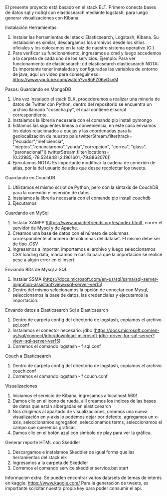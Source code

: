 El presente proyecto está basado en el stack ELT. 
Primero conecta bases de datos sql y noSql con elasticsearch mediante logstash, para luego generar visualizaciones con Kibana. 

Instalación Herramientas:
1. Instalar las herramientas del stack: Elasticsearch, Logstash, Kibana. Su instalación es similar, descargamos los archivos desde los sitios oficiales y los colocamos en la raíz de nuestro sistema operativo (C:\)
2. Para verificar su funcionamiento, ingresamos a cmd y luego accedemos a la carpeta de cada uno de los servicios. Ejemplo:
Para ver funcionamiento de elasticsearch: 
cd elasticsearch
elasticsearch
NOTA: Es importante tener instaladas y configuradas las variables de entorno de java, aquí un video para conseguir eso: 
https://www.youtube.com/watch?v=8oFZ06yGsnM

Pasos:
Guardando en MongoDB
1. Una vez instalado el stack ELK, procederemos a realizar una mineria de datos de Twitter con Python, dentro del repositorio se encuentra un archivo llamado "cosecha.py", el cual contiene el script correspondiente.
2. Instalamos la librería necesaria con el comando pip install pymongo
3. Editamos las siguientes lineas a conveniencia, en este caso enviamos los datos relacionados a quejas y las coordenadas para la geolocalización de nuestro país
twitterStream.filter(track=["ecuador","ineficiencia", "ineptos","renunciaromo","yunda","corrupcion", "correa", "glass", "paronacional"])
twitterStream.filter(locations=[0.22985,-78.5249481,2.1961601,-79.8862076])
4. Ejecutamos
NOTA: Es importante modificar la cadena de conexión de atlas, por la del usuario de atlas que desee recolectar los tweets.

Guardando en CouchDB
1. Utilizamos el mismo script de Python, pero con la sintaxis de CouchDB para la conexión e inserción de datos. 
2. Instalamos la libreria necesaria con el comando pip install couchdb
3. Ejecutamos

Guardando en MySql 
1. Instalar XAMPP (https://www.apachefriends.org/es/index.html), correr el servidor de Mysql y de Apache.
2. Creamos una base de datos con el número de columnas correspondiente al número de columnas del dataset. El mismo debe ser de tipo .CSV
3. Ingresamos a importar, importamos el archivo y luego  seleccionamos CSV loading data, marcamos la casilla para que la importación se realice pese a algún error en el insert. 

Enviando BDs de Mysql a SQL 
1. Instalar SSMA (https://docs.microsoft.com/en-us/sql/ssma/sql-server-migration-assistant?view=sql-server-ver15)
2. Dentro del mismo selecionamos la opción de conectar con Mysql, seleccionamos la base de datos, las credenciales y ejecutamos la importación. 

Envando datos a Elasticsearch
Sql a Elasticsearch
1. Dentro de carpeta config del directorio de logstash, copiamos el archivo sql.conf
2. Instalamos el conector necesario: jdbc (https://docs.microsoft.com/en-us/sql/connect/jdbc/download-microsoft-jdbc-driver-for-sql-server?view=sql-server-ver15)
3. Corremos el comando logstash - f sql.conf

Couch a Elasticsearch
1. Dentro de carpeta config del directorio de logstash, copiamos el archivo couch.conf
2. Corremos el comando logstash - f couch.conf

Visualizaciones
1. Iniciamos el servicio de Kibana, ingresamos a localhost:5601 
2. Damos clic en el icono de rueda, allí creamos los índices de las bases de datos que están albergadas en elasticsearch
3. Nos dirigimos al apartado de visualizaciones, creamos una nueva visualización en y-axis lo podemos dejar por defecto, agregamos un x-axis, seleccionamos agregation, seleccionamos terms, seleccionamos el campo que queremos graficar. 
4. Damos clic en el botón azul con simbolo de play para ver la gráfica. 

Generar reporte HTML con Skeddler
1. Descargamos e instalamos Skeddler de igual forma que las herramientas del stack elk
2. Ingresamos a la carpeta de Skeddler
3. Corremos el comando service skeddler service.bat start 

Información extra.
Se pueden encontrar varios datasets de temas de interés en kaggle: https://www.kaggle.com/
Para la generación de tweets, es importante solicitar nuestra propia key para poder consumir el api. 







